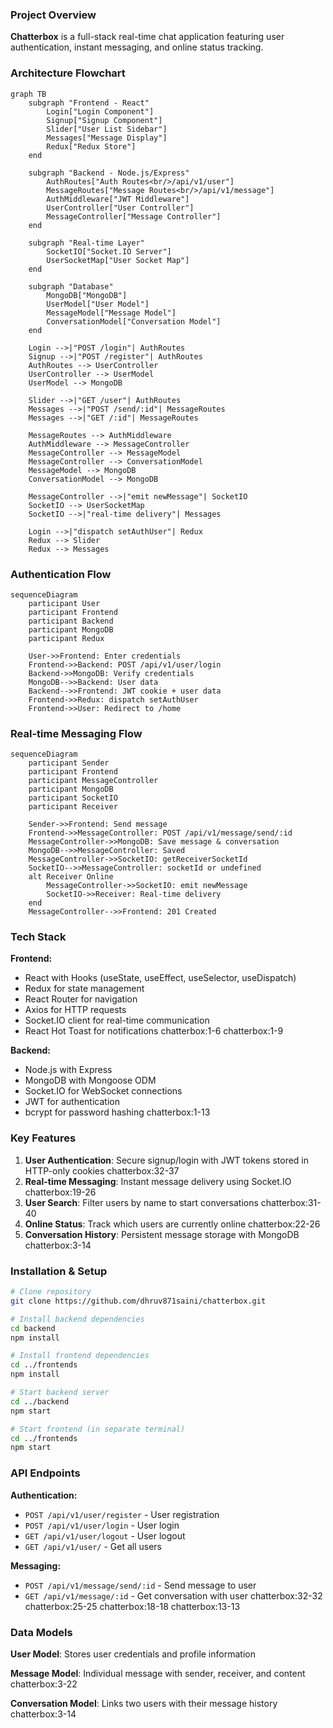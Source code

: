 
### Project Overview

**Chatterbox** is a full-stack real-time chat application featuring user authentication, instant messaging, and online status tracking.<cite></cite>

### Architecture Flowchart

```mermaid
graph TB
    subgraph "Frontend - React"
        Login["Login Component"]
        Signup["Signup Component"]
        Slider["User List Sidebar"]
        Messages["Message Display"]
        Redux["Redux Store"]
    end
    
    subgraph "Backend - Node.js/Express"
        AuthRoutes["Auth Routes<br/>/api/v1/user"]
        MessageRoutes["Message Routes<br/>/api/v1/message"]
        AuthMiddleware["JWT Middleware"]
        UserController["User Controller"]
        MessageController["Message Controller"]
    end
    
    subgraph "Real-time Layer"
        SocketIO["Socket.IO Server"]
        UserSocketMap["User Socket Map"]
    end
    
    subgraph "Database"
        MongoDB["MongoDB"]
        UserModel["User Model"]
        MessageModel["Message Model"]
        ConversationModel["Conversation Model"]
    end
    
    Login -->|"POST /login"| AuthRoutes
    Signup -->|"POST /register"| AuthRoutes
    AuthRoutes --> UserController
    UserController --> UserModel
    UserModel --> MongoDB
    
    Slider -->|"GET /user"| AuthRoutes
    Messages -->|"POST /send/:id"| MessageRoutes
    Messages -->|"GET /:id"| MessageRoutes
    
    MessageRoutes --> AuthMiddleware
    AuthMiddleware --> MessageController
    MessageController --> MessageModel
    MessageController --> ConversationModel
    MessageModel --> MongoDB
    ConversationModel --> MongoDB
    
    MessageController -->|"emit newMessage"| SocketIO
    SocketIO --> UserSocketMap
    SocketIO -->|"real-time delivery"| Messages
    
    Login -->|"dispatch setAuthUser"| Redux
    Redux --> Slider
    Redux --> Messages
```

### Authentication Flow

```mermaid
sequenceDiagram
    participant User
    participant Frontend
    participant Backend
    participant MongoDB
    participant Redux
    
    User->>Frontend: Enter credentials
    Frontend->>Backend: POST /api/v1/user/login
    Backend->>MongoDB: Verify credentials
    MongoDB-->>Backend: User data
    Backend-->>Frontend: JWT cookie + user data
    Frontend->>Redux: dispatch setAuthUser
    Frontend->>User: Redirect to /home
```  

### Real-time Messaging Flow

```mermaid
sequenceDiagram
    participant Sender
    participant Frontend
    participant MessageController
    participant MongoDB
    participant SocketIO
    participant Receiver
    
    Sender->>Frontend: Send message
    Frontend->>MessageController: POST /api/v1/message/send/:id
    MessageController->>MongoDB: Save message & conversation
    MongoDB-->>MessageController: Saved
    MessageController->>SocketIO: getReceiverSocketId
    SocketIO-->>MessageController: socketId or undefined
    alt Receiver Online
        MessageController->>SocketIO: emit newMessage
        SocketIO->>Receiver: Real-time delivery
    end
    MessageController-->>Frontend: 201 Created
``` 

### Tech Stack

**Frontend:**
- React with Hooks (useState, useEffect, useSelector, useDispatch)
- Redux for state management
- React Router for navigation
- Axios for HTTP requests
- Socket.IO client for real-time communication
- React Hot Toast for notifications chatterbox:1-6 chatterbox:1-9 

**Backend:**
- Node.js with Express
- MongoDB with Mongoose ODM
- Socket.IO for WebSocket connections
- JWT for authentication
- bcrypt for password hashing chatterbox:1-13 

### Key Features

1. **User Authentication**: Secure signup/login with JWT tokens stored in HTTP-only cookies chatterbox:32-37 
2. **Real-time Messaging**: Instant message delivery using Socket.IO chatterbox:19-26 
3. **User Search**: Filter users by name to start conversations chatterbox:31-40 
4. **Online Status**: Track which users are currently online chatterbox:22-26 
5. **Conversation History**: Persistent message storage with MongoDB chatterbox:3-14 

### Installation & Setup

```bash
# Clone repository
git clone https://github.com/dhruv871saini/chatterbox.git

# Install backend dependencies
cd backend
npm install

# Install frontend dependencies
cd ../frontends
npm install

# Start backend server
cd ../backend
npm start

# Start frontend (in separate terminal)
cd ../frontends
npm start
``` 

### API Endpoints

**Authentication:**
- `POST /api/v1/user/register` - User registration
- `POST /api/v1/user/login` - User login
- `GET /api/v1/user/logout` - User logout
- `GET /api/v1/user/` - Get all users

**Messaging:**
- `POST /api/v1/message/send/:id` - Send message to user
- `GET /api/v1/message/:id` - Get conversation with user chatterbox:32-32 chatterbox:25-25 chatterbox:18-18 chatterbox:13-13 

### Data Models

**User Model**: Stores user credentials and profile information<cite></cite>

**Message Model**: Individual message with sender, receiver, and content chatterbox:3-22 

**Conversation Model**: Links two users with their message history chatterbox:3-14 
